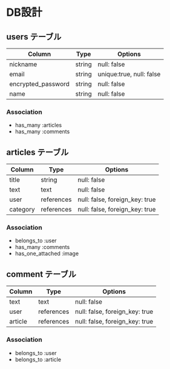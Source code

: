# DB設計

## users テーブル

| Column             | Type        | Options                  |
| ------------------ | ----------- | ------------------------ |
| nickname           | string      | null: false              |
| email              | string      | unique:true, null: false |
| encrypted_password | string      | null: false              |
| name               | string      | null: false              |

### Association

- has_many :articles
- has_many :comments

## articles テーブル

| Column               | Type        | Options                        |
| -------------------- | ----------- | ------------------------------ |
| title                | string      | null: false                    |
| text                 | text        | null: false                    |
| user                 | references  | null: false, foreign_key: true |
| category             | references  | null: false, foreign_key: true |

### Association

- belongs_to :user
- has_many   :comments
- has_one_attached :image

## comment テーブル

| Column           | Type        | Options                        |
| ---------------- | ----------- | ------------------------------ |
| text             | text        | null: false                    |
| user             | references  | null: false, foreign_key: true |
| article          | references  | null: false, foreign_key: true |

### Association

- belongs_to :user
- belongs_to :article
